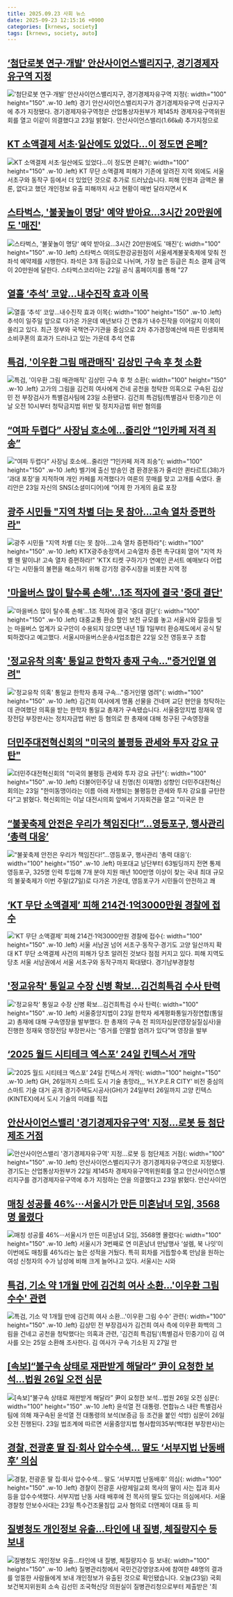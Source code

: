 ```yaml
---
title: 2025.09.23 사회 뉴스
date: 2025-09-23 12:15:16 +0900
categories: [krnews, society]
tags: [krnews, society, auto]
---
```

## [‘첨단로봇 연구·개발’ 안산사이언스밸리지구, 경기경제자유구역 지정](https://n.news.naver.com/mnews/article/028/0002767715)

![‘첨단로봇 연구·개발’ 안산사이언스밸리지구, 경기경제자유구역 지정](https://mimgnews.pstatic.net/image/origin/028/2025/09/23/2767715.jpg?type=nf220_150){: width="100" height="150" .w-10 .left}
경기 안산사이언스밸리지구가 경기경제자유구역 신규지구에 추가 지정됐다. 경기경제자유구역청은 산업통상자원부가 제145차 경제자유구역위원회를 열고 이같이 의결했다고 23일 밝혔다. 안산사이언스밸리(1.66㎢) 추가지정으로

## [KT 소액결제 서초·일산에도 있었다…이 정도면 은폐?](https://n.news.naver.com/mnews/article/374/0000464832)

![KT 소액결제 서초·일산에도 있었다…이 정도면 은폐?](https://mimgnews.pstatic.net/image/origin/374/2025/09/22/464832.jpg?type=nf220_150){: width="100" height="150" .w-10 .left}
KT 무단 소액결제 피해가 기존에 알려진 지역 외에도 서울 서초구와 동작구 등에서 더 있었던 것으로 추가로 드러났습니다. 피해 인원과 금액은 물론, 없다고 했던 개인정보 유출 피해까지 사고 현황이 매번 달라지면서 K

## [스타벅스, '불꽃놀이 명당' 예약 받아요…3시간 20만원에도 '매진'](https://n.news.naver.com/mnews/article/008/0005253766)

![스타벅스, '불꽃놀이 명당' 예약 받아요…3시간 20만원에도 '매진'](https://mimgnews.pstatic.net/image/origin/008/2025/09/22/5253766.jpg?type=nf220_150){: width="100" height="150" .w-10 .left}
스타벅스 여의도한강공원점이 서울세계불꽃축제에 맞춰 전 좌석 예약제를 시행한다. 좌석은 3개 등급으로 나뉘며, 가장 높은 등급은 최소 결제 금액이 20만원에 달한다. 스타벅스코리아는 22일 공식 홈페이지를 통해 "27

## [열흘 ‘추석’ 코앞…내수진작 효과 이목](https://n.news.naver.com/mnews/article/119/0003006061)

![열흘 ‘추석’ 코앞…내수진작 효과 이목](https://mimgnews.pstatic.net/image/origin/119/2025/09/22/3006061.jpg?type=nf220_150){: width="100" height="150" .w-10 .left}
추석이 일주일 앞으로 다가온 가운데 예년보다 긴 연휴가 내수진작을 이어갈지 이목이 쏠리고 있다. 최근 정부와 국책연구기관을 중심으로 2차 추가경정예산에 따른 민생회복 소비쿠폰의 효과가 드러나고 있는 가운데 추석 연휴

## [특검, '이우환 그림 매관매직' 김상민 구속 후 첫 소환](https://n.news.naver.com/mnews/article/003/0013499010)

![특검, '이우환 그림 매관매직' 김상민 구속 후 첫 소환](https://mimgnews.pstatic.net/image/origin/003/2025/09/23/13499010.jpg?type=nf220_150){: width="100" height="150" .w-10 .left}
고가의 그림을 김건희 여사에게 건네 공천을 청탁한 의혹으로 구속된 김상민 전 부장검사가 특별검사팀에 23일 소환됐다. 김건희 특검팀(특별검사 민중기)은 이날 오전 10시부터 청탁금지법 위반 및 정치자금법 위반 혐의를

## [“여파 두렵다” 사장님 호소에…줄리안 “1인카페 저격 죄송”](https://n.news.naver.com/mnews/article/018/0006123118)

![“여파 두렵다” 사장님 호소에…줄리안 “1인카페 저격 죄송”](https://mimgnews.pstatic.net/image/origin/018/2025/09/23/6123118.jpg?type=nf220_150){: width="100" height="150" .w-10 .left}
벨기에 출신 방송인 겸 환경운동가 줄리안 퀸타르트(38)가 ‘과대 포장’을 지적하며 개인 카페를 저격했다가 여론의 뭇매를 맞고 고개를 숙였다. 줄리안은 23일 자신의 SNS(소셜미디어)에 “어제 한 가게의 음료 포장

## [광주 시민들 "지역 차별 더는 못 참아…고속 열차 증편하라"](https://n.news.naver.com/mnews/article/002/0002407325)

![광주 시민들 "지역 차별 더는 못 참아…고속 열차 증편하라"](https://mimgnews.pstatic.net/image/origin/002/2025/09/23/2407325.jpg?type=nf220_150){: width="100" height="150" .w-10 .left}
KTX광주송정역서 고속열차 증편 촉구대회 열어 "지역 차별 웬 말이냐! 고속 열차 증편하라!" 'KTX 티켓 구하기가 연예인 콘서트 예매보다 어렵다'는 시민들의 불편을 해소하기 위해 강기정 광주시장을 비롯한 지역 정

## ['마을버스 많이 탈수록 손해'…1조 적자에 결국 '중대 결단'](https://n.news.naver.com/mnews/article/015/0005188347)

!['마을버스 많이 탈수록 손해'…1조 적자에 결국 '중대 결단'](https://mimgnews.pstatic.net/image/origin/015/2025/09/22/5188347.jpg?type=nf220_150){: width="100" height="150" .w-10 .left}
대중교통 환승 할인 보전 규모를 놓고 서울시와 갈등을 빚는 마을버스 업계가 요구안이 수용되지 않으면 내년 1월 1일부터 환승제도에서 공식 탈퇴하겠다고 예고했다. 서울시마을버스운송사업조합은 22일 오전 영등포구 조합

## ['정교유착 의혹' 통일교 한학자 총재 구속…"증거인멸 염려"](https://n.news.naver.com/mnews/article/055/0001294621)

!['정교유착 의혹' 통일교 한학자 총재 구속…"증거인멸 염려"](https://mimgnews.pstatic.net/image/origin/055/2025/09/23/1294621.jpg?type=nf220_150){: width="100" height="150" .w-10 .left}
김건희 여사에게 명품 선물을 건네며 교단 현안을 청탁하는데 관여했단 의혹을 받는 한학자 통일교 총재가 구속됐습니다. 서울중앙지법 정재욱 영장전담 부장판사는 정치자금법 위반 등 혐의로 한 총재에 대해 청구된 구속영장을

## [더민주대전혁신회의 "미국의 불평등 관세와 투자 강요 규탄"](https://n.news.naver.com/mnews/article/001/0015643072)

![더민주대전혁신회의 "미국의 불평등 관세와 투자 강요 규탄"](https://mimgnews.pstatic.net/image/origin/001/2025/09/23/15643072.jpg?type=nf220_150){: width="100" height="150" .w-10 .left}
더불어민주당 내 친명(친 이재명) 성향인 더민주대전혁신회의는 23일 "한미동맹이라는 이름 아래 자행되는 불평등한 관세와 투자 강요를 규탄한다"고 밝혔다. 혁신회의는 이날 대전시의회 앞에서 기자회견을 열고 "미국은 한

## [“불꽃축제 안전은 우리가 책임진다!”…영등포구, 행사관리 ‘총력 대응’](https://n.news.naver.com/mnews/article/022/0004070093)

![“불꽃축제 안전은 우리가 책임진다!”…영등포구, 행사관리 ‘총력 대응’](https://mimgnews.pstatic.net/image/origin/022/2025/09/22/4070093.jpg?type=nf220_150){: width="100" height="150" .w-10 .left}
마포대교 남단부터 63빌딩까지 전면 통제 영등포구, 325명 인력 투입해 7개 분야 지원 매년 100만명 이상이 찾는 국내 최대 규모의 불꽃축제가 이번 주말(27일)로 다가온 가운데, 영등포구가 시민들이 안전하고 쾌

## [‘KT 무단 소액결제’ 피해 214건·1억3000만원 경찰에 접수](https://n.news.naver.com/mnews/article/366/0001110123)

![‘KT 무단 소액결제’ 피해 214건·1억3000만원 경찰에 접수](https://mimgnews.pstatic.net/image/origin/366/2025/09/23/1110123.jpg?type=nf220_150){: width="100" height="150" .w-10 .left}
서울 서남권 넘어 서초구·동작구·경기도 고양 일산까지 확대 KT 무단 소액결제 사건의 피해가 당초 알려진 것보다 점점 커지고 있다. 피해 지역도 당초 서울 서남권에서 서울 서초구와 동작구까지 확대됐다. 경기남부경찰청

## ['정교유착' 통일교 수장 신병 확보…김건희특검 수사 탄력](https://n.news.naver.com/mnews/article/018/0006122793)

!['정교유착' 통일교 수장 신병 확보…김건희특검 수사 탄력](https://mimgnews.pstatic.net/image/origin/018/2025/09/23/6122793.jpg?type=nf220_150){: width="100" height="150" .w-10 .left}
서울중앙지법이 23일 한학자 세계평화통일가정연합(통일교) 총재에 대해 구속영장을 발부했다. 한 총재의 구속 전 피의자심문(영장실질심사)을 진행한 정재욱 영장전담 부장판사는 “증거를 인멸할 염려가 있다”며 영장을 발부

## [‘2025 월드 시티테크 엑스포’ 24일 킨텍스서 개막](https://n.news.naver.com/mnews/article/029/0002983701)

![‘2025 월드 시티테크 엑스포’ 24일 킨텍스서 개막](https://mimgnews.pstatic.net/image/origin/029/2025/09/23/2983701.jpg?type=nf220_150){: width="100" height="150" .w-10 .left}
GH, 26일까지 스마트 도시 기술 총망라,,, ‘H.Y.P.E.R CITY’ 비전 중심의 스마트 기술 대거 공개 경기주택도시공사(GH)가 24일부터 26일까지 고양 킨텍스(KINTEX)에서 도시 기술의 미래를 직접

## [안산사이언스밸리 '경기경제자유구역' 지정…로봇 등 첨단제조 거점](https://n.news.naver.com/mnews/article/277/0005655865)

![안산사이언스밸리 '경기경제자유구역' 지정…로봇 등 첨단제조 거점](https://mimgnews.pstatic.net/image/origin/277/2025/09/23/5655865.jpg?type=nf220_150){: width="100" height="150" .w-10 .left}
안산사이언스밸리지구가 경기경제자유구역으로 지정됐다. 경기도는 산업통상자원부가 22일 제145차 경제자유구역위원회를 열고 안산사이언스밸리지구를 경기경제자유구역에 추가 지정하는 안을 의결했다고 23일 밝혔다. 안산사이언

## [매칭 성공률 46%···서울시가 만든 미혼남녀 모임, 3568명 몰렸다](https://n.news.naver.com/mnews/article/032/0003398206)

![매칭 성공률 46%···서울시가 만든 미혼남녀 모임, 3568명 몰렸다](https://mimgnews.pstatic.net/image/origin/032/2025/09/23/3398206.jpg?type=nf220_150){: width="100" height="150" .w-10 .left}
서울시가 3번째로 연 미혼남녀 만남행사 ‘설렘, 북 나잇’이 이번에도 매칭률 46%라는 높은 성적을 거뒀다. 특히 회차를 거듭할수록 만남을 원하는 여성 신청자의 수가 남성에 비해 크게 늘어나고 있다. 서울시는 시와

## [특검, 기소 약 1개월 만에 김건희 여사 소환…'이우환 그림 수수' 관련](https://n.news.naver.com/mnews/article/008/0005253980)

![특검, 기소 약 1개월 만에 김건희 여사 소환…'이우환 그림 수수' 관련](https://mimgnews.pstatic.net/image/origin/008/2025/09/22/5253980.jpg?type=nf220_150){: width="100" height="150" .w-10 .left}
김상민 전 부장검사가 김건희 여사 측에 이우환 화백의 그림을 건네고 공천을 청탁했다는 의혹과 관련, '김건희 특검팀'(특별검사 민중기)이 김 여사를 오는 25일 소환해 조사한다. 김 여사가 구속 기소된 지 27일 만

## [[속보]“불구속 상태로 재판받게 해달라” 尹이 요청한 보석…법원 26일 오전 심문](https://n.news.naver.com/mnews/article/021/0002738521)

![[속보]“불구속 상태로 재판받게 해달라” 尹이 요청한 보석…법원 26일 오전 심문](https://mimgnews.pstatic.net/image/origin/021/2025/09/23/2738521.jpg?type=nf220_150){: width="100" height="150" .w-10 .left}
윤석열 전 대통령. 연합뉴스 내란 특별검사팀에 의해 재구속된 윤석열 전 대통령의 보석(보증금 등 조건을 붙인 석방) 심문이 26일 오전 진행된다. 23일 법조계에 따르면 서울중앙지법 형사합의35부(백대현 부장판사)는

## [경찰, 전광훈 딸 집·회사 압수수색… 딸도 ‘서부지법 난동배후’ 의심](https://n.news.naver.com/mnews/article/366/0001110151)

![경찰, 전광훈 딸 집·회사 압수수색… 딸도 ‘서부지법 난동배후’ 의심](https://mimgnews.pstatic.net/image/origin/366/2025/09/23/1110151.jpg?type=nf220_150){: width="100" height="150" .w-10 .left}
경찰이 전광훈 사랑제일교회 목사의 딸이 사는 집과 회사 등을 압수수색했다. 서부지법 난동 사태 배후에 전 목사의 딸도 있다는 의심에서다. 서울경찰청 안보수사대는 23일 특수건조물침입 교사 혐의로 더앤제이 대표 등 피

## [질병청도 개인정보 유출…타인에 내 질병, 체질량지수 등 보내](https://n.news.naver.com/mnews/article/437/0000457943)

![질병청도 개인정보 유출…타인에 내 질병, 체질량지수 등 보내](https://mimgnews.pstatic.net/image/origin/437/2025/09/23/457943.jpg?type=nf220_150){: width="100" height="150" .w-10 .left}
질병관리청에서 국민건강영양조사에 참여한 48명의 결과를 엉뚱한 사람들에게 보내 개인정보가 유출된 것으로 확인됐습니다. 오늘(23일) 국회 보건복지위원회 소속 김선민 조국혁신당 의원실이 질병관리청으로부터 제출받은 '최


